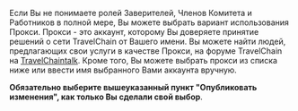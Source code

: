 Если Вы не понимаете ролей Заверителей, Членов Комитета и Работников в полной мере, Вы можете выбрать вариант использования Прокси. Прокси - это аккаунт, которому Вы доверяете принятие решений о сети TravelChain от Вашего имени. Вы можете найти людей, предлагающих свои услуги в качестве Прокси, на форуме TravelChain на [TravelChaintalk](https://bitsharestalk.org/index.php/board,75.0.html). Кроме того, Вы можете выбрать прокси из списка ниже или ввести имя выбранного Вами аккаунта вручную.

**Обязательно выберите вышеуказанный пункт "Опубликовать изменения", как только Вы сделали свой выбор**.
